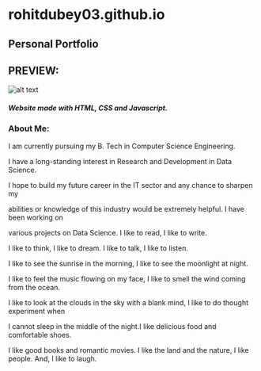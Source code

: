 # rohitdubey03.github.io

## **Personal Portfolio**

## PREVIEW:

![alt text]()

##### Website made with HTML, CSS and Javascript.


### About Me:


I am currently pursuing my B. Tech in Computer Science Engineering. 

I have a long-standing interest in Research and Development in Data Science. 

I hope to build my future career in the IT sector and any chance to sharpen my 

abilities or knowledge of this industry would be extremely helpful. I have been working on 

various projects on Data Science. I like to read, I like to write. 

I like to think, I like to dream. I like to talk, I like to listen.

I like to see the sunrise in the morning, I like to see the moonlight at night.

I like to feel the music flowing on my face, I like to smell the wind coming from the ocean.

I like to look at the clouds in the sky with a blank mind, I like to do thought experiment when 

I cannot sleep in the middle of the night.I like delicious food and comfortable shoes. 

I like good books and romantic movies. I like the land and the nature, I like people. And, I like to laugh.
